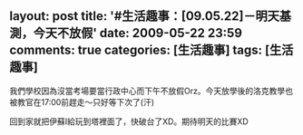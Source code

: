 layout: post
title: '#生活趣事：[09.05.22]－明天基測，今天不放假'
date: 2009-05-22 23:59
comments: true
categories: [生活趣事]
tags: [生活趣事]
---
我們學校因為沒當考場要當行政中心而下午不放假Orz。今天放學後的洛克教學也被教官在17:00前趕走～只好等下次了(汗)

回到家就把伊蘇I給玩到塔裡面了，快破台了XD。期待明天的比賽XD